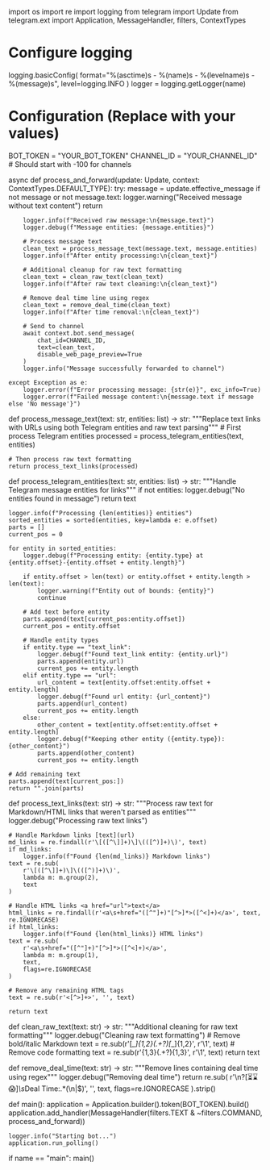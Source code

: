 import os
import re
import logging
from telegram import Update
from telegram.ext import Application, MessageHandler, filters, ContextTypes

# Configure logging
logging.basicConfig(
    format="%(asctime)s - %(name)s - %(levelname)s - %(message)s",
    level=logging.INFO
)
logger = logging.getLogger(name)

# Configuration (Replace with your values)
BOT_TOKEN = "YOUR_BOT_TOKEN"
CHANNEL_ID = "YOUR_CHANNEL_ID"  # Should start with -100 for channels

async def process_and_forward(update: Update, context: ContextTypes.DEFAULT_TYPE):
    try:
        message = update.effective_message
        if not message or not message.text:
            logger.warning("Received message without text content")
            return

        logger.info(f"Received raw message:\n{message.text}")
        logger.debug(f"Message entities: {message.entities}")

        # Process message text
        clean_text = process_message_text(message.text, message.entities)
        logger.info(f"After entity processing:\n{clean_text}")
        
        # Additional cleanup for raw text formatting
        clean_text = clean_raw_text(clean_text)
        logger.info(f"After raw text cleaning:\n{clean_text}")
        
        # Remove deal time line using regex
        clean_text = remove_deal_time(clean_text)
        logger.info(f"After time removal:\n{clean_text}")
        
        # Send to channel
        await context.bot.send_message(
            chat_id=CHANNEL_ID,
            text=clean_text,
            disable_web_page_preview=True
        )
        logger.info("Message successfully forwarded to channel")

    except Exception as e:
        logger.error(f"Error processing message: {str(e)}", exc_info=True)
        logger.error(f"Failed message content:\n{message.text if message else 'No message'}")

def process_message_text(text: str, entities: list) -> str:
    """Replace text links with URLs using both Telegram entities and raw text parsing"""
    # First process Telegram entities
    processed = process_telegram_entities(text, entities)
    
    # Then process raw text formatting
    return process_text_links(processed)

def process_telegram_entities(text: str, entities: list) -> str:
    """Handle Telegram message entities for links"""
    if not entities:
        logger.debug("No entities found in message")
        return text

    logger.info(f"Processing {len(entities)} entities")
    sorted_entities = sorted(entities, key=lambda e: e.offset)
    parts = []
    current_pos = 0

    for entity in sorted_entities:
        logger.debug(f"Processing entity: {entity.type} at {entity.offset}-{entity.offset + entity.length}")
        
        if entity.offset > len(text) or entity.offset + entity.length > len(text):
            logger.warning(f"Entity out of bounds: {entity}")
            continue

        # Add text before entity
        parts.append(text[current_pos:entity.offset])
        current_pos = entity.offset

        # Handle entity types
        if entity.type == "text_link":
            logger.debug(f"Found text_link entity: {entity.url}")
            parts.append(entity.url)
            current_pos += entity.length
        elif entity.type == "url":
            url_content = text[entity.offset:entity.offset + entity.length]
            logger.debug(f"Found url entity: {url_content}")
            parts.append(url_content)
            current_pos += entity.length
        else:
            other_content = text[entity.offset:entity.offset + entity.length]
            logger.debug(f"Keeping other entity ({entity.type}): {other_content}")
            parts.append(other_content)
            current_pos += entity.length

    # Add remaining text
    parts.append(text[current_pos:])
    return "".join(parts)

def process_text_links(text: str) -> str:
    """Process raw text for Markdown/HTML links that weren't parsed as entities"""
    logger.debug("Processing raw text links")
    
    # Handle Markdown links [text](url)
    md_links = re.findall(r'\[([^\]]+)\]\(([^)]+)\)', text)
    if md_links:
        logger.info(f"Found {len(md_links)} Markdown links")
    text = re.sub(
        r'\[([^\]]+)\]\(([^)]+)\)',
        lambda m: m.group(2),
        text
    )
    
    # Handle HTML links <a href="url">text</a>
    html_links = re.findall(r'<a\s+href="([^"]+)"[^>]*>([^<]+)</a>', text, re.IGNORECASE)
    if html_links:
        logger.info(f"Found {len(html_links)} HTML links")
    text = re.sub(
        r'<a\s+href="([^"]+)"[^>]*>([^<]+)</a>',
        lambda m: m.group(1),
        text,
        flags=re.IGNORECASE
    )
    
    # Remove any remaining HTML tags
    text = re.sub(r'<[^>]+>', '', text)
    
    return text

def clean_raw_text(text: str) -> str:
    """Additional cleaning for raw text formatting"""
    logger.debug("Cleaning raw text formatting")
    # Remove bold/italic Markdown
    text = re.sub(r'[*_]{1,2}(.+?)[*_]{1,2}', r'\1', text)
    # Remove code formatting
    text = re.sub(r'{1,3}(.+?){1,3}', r'\1', text)
    return text

def remove_deal_time(text: str) -> str:
    """Remove lines containing deal time using regex"""
    logger.debug("Removing deal time")
    return re.sub(
        r'\n?[⏳⌛😱]*\s*Deal Time:.*(\n|$)',
        '',
        text,
        flags=re.IGNORECASE
    ).strip()

def main():
    application = Application.builder().token(BOT_TOKEN).build()
    application.add_handler(MessageHandler(filters.TEXT & ~filters.COMMAND, process_and_forward))
    
    logger.info("Starting bot...")
    application.run_polling()

if name == "main":
    main()
